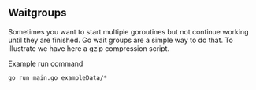 ## Waitgroups

Sometimes you want to start multiple goroutines but not continue working until they are finished.
Go wait groups are a simple way to do that.
To illustrate we have here a gzip compression script.

Example run command
```
go run main.go exampleData/*
```